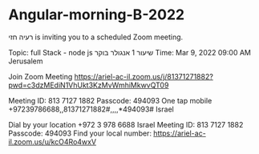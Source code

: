 # Angular-morning-B-2022

רעיה חזי is inviting you to a scheduled Zoom meeting.

Topic: full Stack - node js שיעור 1 אנגולר בוקר
Time: Mar 9, 2022 09:00 AM Jerusalem

Join Zoom Meeting
https://ariel-ac-il.zoom.us/j/81371271882?pwd=c3dzMEdiN1VhUkt3KzMvWmhiMkwvQT09

Meeting ID: 813 7127 1882
Passcode: 494093
One tap mobile
+97239786688,,81371271882#,,,,*494093# Israel

Dial by your location
        +972 3 978 6688 Israel
Meeting ID: 813 7127 1882
Passcode: 494093
Find your local number: https://ariel-ac-il.zoom.us/u/kcO4Ro4wxV

